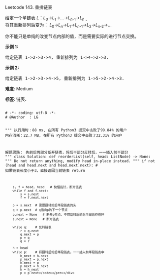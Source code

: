 Leetcode 143. 重排链表
<p>给定一个单链表&nbsp;<em>L</em>：<em>L</em><sub>0</sub>&rarr;<em>L</em><sub>1</sub>&rarr;&hellip;&rarr;<em>L</em><sub><em>n</em>-1</sub>&rarr;<em>L</em><sub>n ，</sub><br>
将其重新排列后变为： <em>L</em><sub>0</sub>&rarr;<em>L</em><sub><em>n</em></sub>&rarr;<em>L</em><sub>1</sub>&rarr;<em>L</em><sub><em>n</em>-1</sub>&rarr;<em>L</em><sub>2</sub>&rarr;<em>L</em><sub><em>n</em>-2</sub>&rarr;&hellip;</p>



<p>你不能只是单纯的改变节点内部的值，而是需要实际的进行节点交换。</p>



<p><strong>示例&nbsp;1:</strong></p>



<pre>给定链表 1-&gt;2-&gt;3-&gt;4, 重新排列为 1-&gt;4-&gt;2-&gt;3.</pre>



<p><strong>示例 2:</strong></p>



<pre>给定链表 1-&gt;2-&gt;3-&gt;4-&gt;5, 重新排列为 1-&gt;5-&gt;2-&gt;4-&gt;3.</pre>





 **难度**: Medium



 **标签**: 链表、 





<div class="hcb_wrap">
<pre class="prism undefined-numbers lang-python" data-lang="Python"><code>
# -*- coding: utf-8 -*-
# @Author  : LG

"""
执行用时：88 ms, 在所有 Python3 提交中击败了99.84% 的用户
内存消耗：22.7 MB, 在所有 Python3 提交中击败了32.31% 的用户

解题思路：
    先前后两部分断开链表，将后半部分反转后，一一插入前半部分
"""
class Solution:
    def reorderList(self, head: ListNode) -> None:
        """
        Do not return anything, modify head in-place instead.
        """
        if not (head and head.next and head.next.next): # 如果链表长度小于3，直接返回当前链表
            return

        s, f = head, head   # 快慢指针，断开链表
        while f and f.next:
            s = s.next
            f = f.next.next

        p = s.next  # 需要翻转的后半段链表的头
        q = p.next  # q指向p的下一个节点
        p.next = None   # 断开p节点，不然反转后的后半段会存在环
        s.next = None   # 断开链表

        while q:    # 反转链表
            r = q.next
            q.next = p
            p = q
            q = r

        h = head
        while p:    # 将翻转后的后半段链表，一一插入前半段链表中
            h_next = h.next
            p_next = p.next
            h.next = p
            p.next = h_next
            h = h_next
            p = p_next</code></pre></div>
